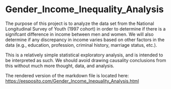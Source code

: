 # Gender_Income_Inequality_Analysis

The purpose of this project is to analyze the data set from the National Longitudinal Survey of Youth (1997 cohort) in order to determine if there is a signifcant difference in income between men and women. We will also determine if any discrepancy in income varies based on other factors in the data (e.g., education, profession, criminal history, marriage status, etc.). 

This is a relatively simple statistical exploratory analysis, and is intended to be interpreted as such. We should avoid drawing causality conclusions from this without much more thought, data, and analysis.

The rendered version of the markdown file is located here:
https://eesposito.com/Gender_Income_Inequality_Analysis.html
